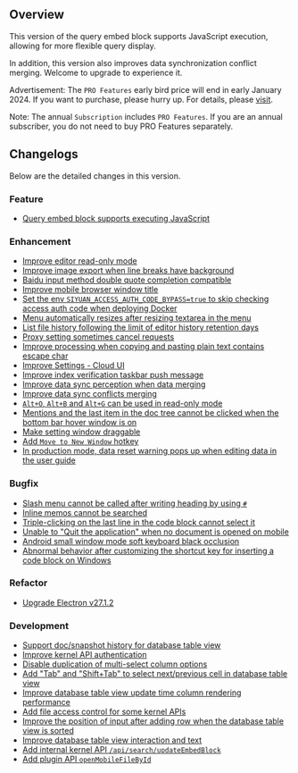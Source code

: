 ## Overview

This version of the query embed block supports JavaScript execution, allowing for more flexible query display. 

In addition, this version also improves data synchronization conflict merging. Welcome to upgrade to experience it.

Advertisement: The `PRO Features` early bird price will end in early January 2024. If you want to purchase, please hurry up. For details, please [visit](https://b3log.org/siyuan/en/pricing.html).

Note: The annual `Subscription` includes `PRO Features`. If you are an annual subscriber, you do not need to buy PRO Features separately.

## Changelogs

Below are the detailed changes in this version.

### Feature

* [Query embed block supports executing JavaScript](https://github.com/siyuan-note/siyuan/issues/9648)

### Enhancement

* [Improve editor read-only mode](https://github.com/siyuan-note/siyuan/issues/9598)
* [Improve image export when line breaks have background](https://github.com/siyuan-note/siyuan/issues/9685)
* [Baidu input method double quote completion compatible](https://github.com/siyuan-note/siyuan/issues/9686)
* [Improve mobile browser window title](https://github.com/siyuan-note/siyuan/issues/9695)
* [Set the env `SIYUAN_ACCESS_AUTH_CODE_BYPASS=true` to skip checking access auth code when deploying Docker](https://github.com/siyuan-note/siyuan/issues/9709)
* [Menu automatically resizes after resizing textarea in the menu](https://github.com/siyuan-note/siyuan/issues/9715)
* [List file history following the limit of editor history retention days](https://github.com/siyuan-note/siyuan/issues/9723)
* [Proxy setting sometimes cancel requests](https://github.com/siyuan-note/siyuan/issues/9725)
* [Improve processing when copying and pasting plain text contains escape char](https://github.com/siyuan-note/siyuan/issues/9727)
* [Improve Settings - Cloud UI](https://github.com/siyuan-note/siyuan/issues/9730)
* [Improve index verification taskbar push message](https://github.com/siyuan-note/siyuan/issues/9739)
* [Improve data sync perception when data merging](https://github.com/siyuan-note/siyuan/issues/9740)
* [Improve data sync conflicts merging](https://github.com/siyuan-note/siyuan/issues/9741)
* [`Alt+O`, `Alt+B` and `Alt+G` can be used in read-only mode](https://github.com/siyuan-note/siyuan/issues/9745)
* [Mentions and the last item in the doc tree cannot be clicked when the bottom bar hover window is on](https://github.com/siyuan-note/siyuan/issues/9750)
* [Make setting window draggable](https://github.com/siyuan-note/siyuan/issues/9752)
* [Add `Move to New Window` hotkey](https://github.com/siyuan-note/siyuan/issues/9754)
* [In production mode, data reset warning pops up when editing data in the user guide](https://github.com/siyuan-note/siyuan/issues/9757)

### Bugfix

* [Slash menu cannot be called after writing heading by using `#`](https://github.com/siyuan-note/siyuan/issues/9022)
* [Inline memos cannot be searched](https://github.com/siyuan-note/siyuan/issues/9710)
* [Triple-clicking on the last line in the code block cannot select it](https://github.com/siyuan-note/siyuan/issues/9714)
* [Unable to "Quit the application" when no document is opened on mobile](https://github.com/siyuan-note/siyuan/issues/9717)
* [Android small window mode soft keyboard black occlusion](https://github.com/siyuan-note/siyuan/issues/9726)
* [Abnormal behavior after customizing the shortcut key for inserting a code block on Windows](https://github.com/siyuan-note/siyuan/issues/9735)

### Refactor

* [Upgrade Electron v27.1.2](https://github.com/siyuan-note/siyuan/issues/9705)

### Development

* [Support doc/snapshot history for database table view](https://github.com/siyuan-note/siyuan/issues/9567)
* [Improve kernel API authentication](https://github.com/siyuan-note/siyuan/pull/9702)
* [Disable duplication of multi-select column options](https://github.com/siyuan-note/siyuan/issues/9716)
* [Add "Tab" and "Shift+Tab" to select next/previous cell in database table view](https://github.com/siyuan-note/siyuan/issues/9718)
* [Improve database table view update time column rendering performance](https://github.com/siyuan-note/siyuan/issues/9719)
* [Add file access control for some kernel APIs](https://github.com/siyuan-note/siyuan/pull/9722)
* [Improve the position of input after adding row when the database table view is sorted](https://github.com/siyuan-note/siyuan/issues/9724)
* [Improve database table view interaction and text](https://github.com/siyuan-note/siyuan/issues/9728)
* [Add internal kernel API `/api/search/updateEmbedBlock`](https://github.com/siyuan-note/siyuan/issues/9736)
* [Add plugin API `openMobileFileById`](https://github.com/siyuan-note/siyuan/issues/9738)
